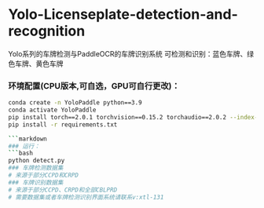 # Yolo-Licenseplate-detection-and-recognition
Yolo系列的车牌检测与PaddleOCR的车牌识别系统
可检测和识别：蓝色车牌、绿色车牌、黄色车牌
### 环境配置(CPU版本,可自选，GPU可自行更改)：
```bash
conda create -n YoloPaddle python==3.9
conda activate YoloPaddle 
pip install torch==2.0.1 torchvision==0.15.2 torchaudio==2.0.2 --index-url https://download.pytorch.org/whl/cpu
pip install -r requirements.txt

```markdown
### 运行：
```bash
python detect.py
### 车牌检测数据集
# 来源于部分CCPD和CRPD
### 车牌识别数据集
# 来源于部分CCPD、CRPD和全部CBLPRD
# 需要数据集或者车牌检测识别界面系统请联系v:xtl-131
